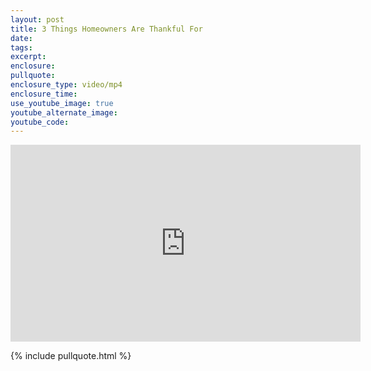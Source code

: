 ```yaml
---
layout: post
title: 3 Things Homeowners Are Thankful For
date:
tags:
excerpt:
enclosure:
pullquote:
enclosure_type: video/mp4
enclosure_time:
use_youtube_image: true
youtube_alternate_image:
youtube_code:
---
```

<iframe sandbox="allow-scripts" src="https://www.simplifyingthemarket.com/en/videos/embed/360843-5a01dae6d4383ad4df8857368ad6a851/5bef1621" frameborder="0" allowfullscreen width="560" height="315"></iframe>

{% include pullquote.html %}
